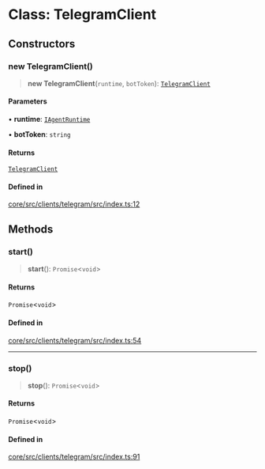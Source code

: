 # Class: TelegramClient

## Constructors

### new TelegramClient()

> **new TelegramClient**(`runtime`, `botToken`): [`TelegramClient`](TelegramClient.md)

#### Parameters

• **runtime**: [`IAgentRuntime`](../interfaces/IAgentRuntime.md)

• **botToken**: `string`

#### Returns

[`TelegramClient`](TelegramClient.md)

#### Defined in

[core/src/clients/telegram/src/index.ts:12](https://github.com/ai16z/eliza/blob/c96957e5a5d17e343b499dd4d46ce403856ac5bc/core/src/clients/telegram/src/index.ts#L12)

## Methods

### start()

> **start**(): `Promise`\<`void`\>

#### Returns

`Promise`\<`void`\>

#### Defined in

[core/src/clients/telegram/src/index.ts:54](https://github.com/ai16z/eliza/blob/c96957e5a5d17e343b499dd4d46ce403856ac5bc/core/src/clients/telegram/src/index.ts#L54)

***

### stop()

> **stop**(): `Promise`\<`void`\>

#### Returns

`Promise`\<`void`\>

#### Defined in

[core/src/clients/telegram/src/index.ts:91](https://github.com/ai16z/eliza/blob/c96957e5a5d17e343b499dd4d46ce403856ac5bc/core/src/clients/telegram/src/index.ts#L91)
